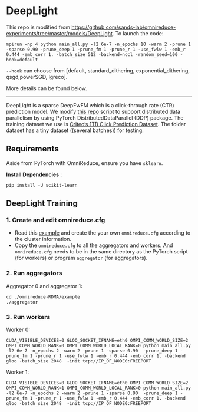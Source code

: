 # DeepLight
This repo is modified from https://github.com/sands-lab/omnireduce-experiments/tree/master/models/DeepLight.
To launch the code:
```shell
mpirun -np 4 python main_all.py -l2 6e-7 -n_epochs 10 -warm 2 -prune 1 -sparse 0.90 -prune_deep 1 -prune_fm 1 -prune_r 1 -use_fwlw 1 -emb_r 0.444 -emb_corr 1. -batch_size 512 -backend=nccl -random_seed=100 -hook=default
```
`--hook` can choose from [default, standard_dithering, exponential_dithering, qsgd,powerSGD, lgreco].

More details can be found below.

---

DeepLight is a sparse DeepFwFM which is a click-through rate (CTR) prediction model. We modify [this repo](https://github.com/WayneDW/DeepLight_Deep-Lightweight-Feature-Interactions) script to support distributed data parallelism by using PyTorch DistributedDataParallel (DDP) package. The training dataset we use is [Criteo’s 1TB Click Prediction Dataset](https://docs.microsoft.com/en-us/archive/blogs/machinelearning/now-available-on-azure-ml-criteos-1tb-click-prediction-dataset). The folder dataset has a tiny dataset ((several batches)) for testing.

## Requirements
Aside from PyTorch with OmniReduce, ensure you have `sklearn`.

**Install Dependencies** :

    pip install -U scikit-learn

## DeepLight Training
### 1. Create and edit omnireduce.cfg
- Read this [example](https://github.com/sands-lab/omnireduce/tree/master/omnireduce-RDMA/example) and create the your own `omnireduce.cfg` according to the cluster information.
- Copy the `omnireduce.cfg` to all the aggregators and workers. And `omnireduce.cfg` needs to be in the same directory as the PyTorch script (for workers) or program `aggregator` (for aggregators).
### 2. Run aggregators
Aggregator 0 and aggregator 1:

    cd ./omnireduce-RDMA/example
    ./aggregator

### 3. Run workers
Worker 0:

    CUDA_VISIBLE_DEVICES=0 GLOO_SOCKET_IFNAME=eth0 OMPI_COMM_WORLD_SIZE=2 OMPI_COMM_WORLD_RANK=0 OMPI_COMM_WORLD_LOCAL_RANK=0 python main_all.py -l2 6e-7 -n_epochs 2 -warm 2 -prune 1 -sparse 0.90  -prune_deep 1 -prune_fm 1 -prune_r 1 -use_fwlw 1 -emb_r 0.444 -emb_corr 1. -backend gloo -batch_size 2048  -init tcp://IP_OF_NODE0:FREEPORT

Worker 1:

    CUDA_VISIBLE_DEVICES=0 GLOO_SOCKET_IFNAME=eth0 OMPI_COMM_WORLD_SIZE=2 OMPI_COMM_WORLD_RANK=1 OMPI_COMM_WORLD_LOCAL_RANK=0 python main_all.py -l2 6e-7 -n_epochs 2 -warm 2 -prune 1 -sparse 0.90  -prune_deep 1 -prune_fm 1 -prune_r 1 -use_fwlw 1 -emb_r 0.444 -emb_corr 1. -backend gloo -batch_size 2048  -init tcp://IP_OF_NODE0:FREEPORT
